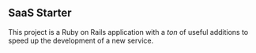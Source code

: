 ## SaaS Starter

This project is a Ruby on Rails application with a _ton_ of useful additions to speed up the development of a new service.
